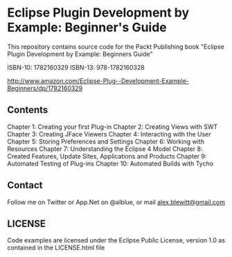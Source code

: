 Eclipse Plugin Development by Example: Beginner's Guide
=======================================================

This repository contains source code for the Packt Publishing book
"Eclipse Plugin Development by Example: Beginners Guide"

ISBN-10: 1782160329
ISBN-13: 978-1782160328

http://www.amazon.com/Eclipse-Plug--Development-Example-Beginners/dp/1782160329

Contents
--------

Chapter 1: Creating your first Plug-in
Chapter 2: Creating Views with SWT
Chapter 3: Creating JFace Viewers
Chapter 4: Interacting with the User
Chapter 5: Storing Preferences and Settings
Chapter 6: Working with Resources
Chapter 7: Understanding the Eclipse 4 Model
Chapter 8: Created Features, Update Sites, Applications and Products
Chapter 9: Automated Testing of Plug-ins
Chapter 10: Automated Builds with Tycho

Contact
-------

Follow me on Twitter or App.Net on @alblue, or mail alex.blewitt@gmail.com

LICENSE
-------

Code examples are licensed under the Eclipse Public License, version 1.0
as contained in the LICENSE.html file
